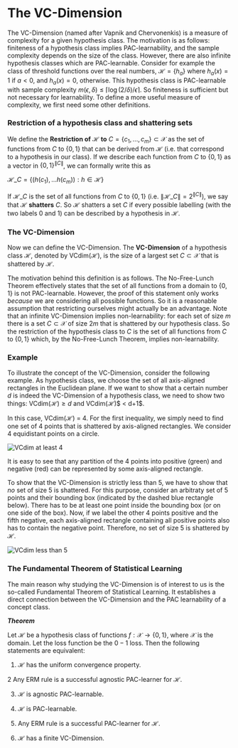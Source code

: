 # The VC-Dimension
The VC-Dimension (named after Vapnik and Chervonenkis) is a measure of complexity for a given hypothesis class. The motivation is as follows: finiteness of a hypothesis class implies PAC-learnability, and the sample complexity depends on the size of the class. However, there are also infinite hypothesis classes which are PAC-learnable. Consider for example the class of threshold functions over the real numbers, $\mathcal{H} = \lbrace h_{a} \rbrace$ where
$h_{a}(x) = 1$ if  $a<0$, and $h_{a}(x) = 0$, otherwise. This hypothesis class is PAC-learnable with sample complexity $m(\epsilon,\delta) \leq \lceil \log(2/\delta)/\epsilon \rceil.$
So finiteness is sufficient but not necessary for learnability. To define a more useful measure of complexity, we first need some other definitions.

### Restriction of a hypothesis class and shattering sets
We define the **Restriction of** $\mathcal{H}$  **to** $C = \lbrace c_{1},...,c_{m} \rbrace\subset \mathcal{X}$ as the set of functions from $C$ to $\lbrace 0,1 \rbrace$ that can be derived from $\mathcal{H}$ (i.e. that correspond to a hypothesis in our class). If we describe each function from $C$ to $\lbrace 0,1 \rbrace$ as a vector in $\lbrace 0,1 \rbrace^{\|C\|}$, we can formally write this as

$\mathcal{H}\_{C} = \lbrace (h(c_{1}),...h(c_{m})): h\in\mathcal{H}\rbrace$


If $\mathcal{H}\_{C}$ is the set of all functions from $C$ to $\lbrace 0,1 \rbrace$ (i.e. $\|\mathcal{H}\_{C}\| = 2^{\|C\|}$), we say that $\mathcal{H}$  **shatters** $C$.
So $\mathcal{H}$ shatters a set $C$ if every possible labelling (with the two labels $0$ and $1$) can be described by a hypothesis in $\mathcal{H}$.

### The VC-Dimension

Now we can define the VC-Dimension. The **VC-Dimension** of a hypothesis class $\mathcal{H}$, denoted by VCdim$(\mathcal{H})$, is the size of a largest set $C\subset \mathcal{X}$ that is shattered by $\mathcal{H}$.

The motivation behind this definition is as follows. The No-Free-Lunch Theorem effectively states that the set of all functions from a domain to $\lbrace 0,1 \rbrace$ is not PAC-learnable. However, the proof of this statement only works *because* we are considering all possible functions. So it is a reasonable assumption that restricting ourselves might actually be an advantage.
Note that an infinite VC-Dimension implies non-learnability: for each set of size $m$ there is a set $C\subset \mathcal{X}$ of size $2m$ that is shattered by our hypothesis class. So the restriction of the hypothesis class to $C$ is the set of all functions from $C$ to $\lbrace 0,1 \rbrace$ which, by the No-Free-Lunch Theorem, implies non-learnability.

### Example

To illustrate the concept of the VC-Dimension, consider the following example. As hypothesis class, we choose the set of all axis-aligned rectangles in the Euclidean plane. If we want to show that a certain number $d$ is indeed the VC-Dimension of a hypothesis class, we need to show two things: VCdim($\mathcal{H}$)$\geq d$ and VCdim($\mathcal{H}$)$ < d+1$.

In this case, VCdim($\mathcal{H}$) = 4.
For the first inequality, we simply need to find one set of 4 points that is shattered by axis-aligned rectangles. We consider 4 equidistant points on a circle.

![VCdim at least 4](https://raw.githubusercontent.com/pwelke/SeminarLearningTheory/master/images/VCdim1.png)

It is easy to see that any partition of the 4 points into positive (green) and negative (red) can be represented by some axis-aligned rectangle.

To show that the VC-Dimension is strictly less than 5, we have to show that *no* set of size 5 is shattered. For this purpose, consider an arbitraty set of 5 points and their bounding box (indicated by the dashed blue rectangle below). There has to be at least one point inside the bounding box (or on one side of the box). Now, if we label the other 4 points positive and the fifth negative, each axis-aligned rectangle containing all positive points also has to contain the negative point. Therefore, no set of size 5 is shattered by $\mathcal{H}$.

![VCdim less than 5](https://raw.githubusercontent.com/pwelke/SeminarLearningTheory/master/images/VCdim2.png)

### The Fundamental Theorem of Statistical Learning

The main reason why studying the VC-Dimension is of interest to us is the so-called Fundamental Theorem of Statistical Learning. It establishes a direct connection between the VC-Dimension and the PAC learnability of a concept class.

***Theorem***

Let $\mathcal{H}$ be a hypothesis class of functions $f:\mathcal{X}\to \lbrace 0,1 \rbrace$, where $\mathcal{X}$ is the domain. Let the loss function be the $0-1$ loss. Then the following statements are equivalent:

1. $\mathcal{H}$ has the uniform convergence property.

2 Any ERM rule is a successful agnostic PAC-learner for $\mathcal{H}$.

3. $\mathcal{H}$ is agnostic PAC-learnable.

4. $\mathcal{H}$ is PAC-learnable.

5. Any ERM rule is a successful PAC-learner for $\mathcal{H}$.

6. $\mathcal{H}$ has a finite VC-Dimension.







